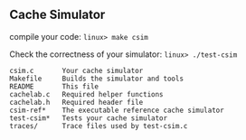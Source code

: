 ## Cache Simulator

compile your code:
    `linux> make csim`

Check the correctness of your simulator:
    `linux> ./test-csim`

```
csim.c       Your cache simulator  
Makefile     Builds the simulator and tools  
README       This file  
cachelab.c   Required helper functions  
cachelab.h   Required header file  
csim-ref*    The executable reference cache simulator  
test-csim*   Tests your cache simulator  
traces/      Trace files used by test-csim.c  
```